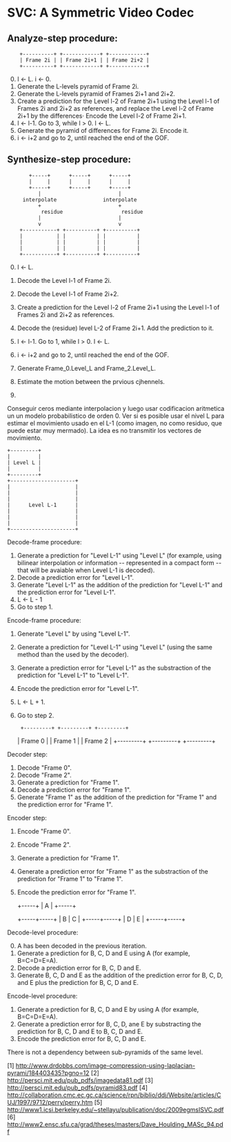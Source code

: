 # SVC: A Symmetric Video Codec

## Analyze-step procedure:

		+----------+ +------------+ +------------+
		| Frame 2i | | Frame 2i+1 | | Frame 2i+2 |
		+----------+ +------------+ +------------+

0. l <- L. i <- 0.
1. Generate the L-levels pyramid of Frame 2i.
2. Generate the L-levels pyramid of Frames 2i+1 and 2i+2.
3. Create a prediction for the Level l-2 of Frame 2i+1 using the Level l-1 of Frames 2i and 2i+2 as references, and replace the Level l-2 of Frame 2i+1 by the differences· Encode the Level l-2 of Frame 2i+1.
4. l <- l-1. Go to 3, while l > 0. l <- L.
5. Generate the pyramid of differences for Frame 2i. Encode it.
6. i <- i+2 and go to 2, until reached the end of the GOF.

## Synthesize-step procedure:

   		   +-----+      +-----+	     +-----+
		   |     |      |     |	     |     |
		   +-----+      +-----+	     +-----+
		      |                         |
		 interpolate               interpolate
		      +                         +
	           residue                   residue
		      |                         |
		      v                         v
		+-----------+ +----------+ +----------+ 
		|           | |	         | |          |
 		|           | |          | |          |
		|           | |          | |          |
		+-----------+ +----------+ +----------+


0. l <- L.
1. Decode the Level l-1 of Frame 2i.
2. Decode the Level l-1 of Frame 2i+2.
3. Create a prediction for the Level l-2 of Frame 2i+1 using the Level l-1 of Frames 2i and 2i+2 as references.
4. Decode the (residue) level L-2 of Frame 2i+1. Add the prediction to it.
5. l <- l-1. Go to 1, while l > 0. l <- L.
6. i <- i+2 and go to 2, until reached the end of the GOF.



1. Generate Frame_0.Level_L and Frame_2.Level_L.
2. Estimate the motion between the prvious cjhennels.
3. 

Conseguir ceros mediante interpolacion y luego usar codificacion aritmetica un un modelo probabilistico de orden 0. Ver si es posible usar el nivel L para estimar el movimiento usado en el L-1 (como imagen, no como residuo, que puede estar muy mermado). La idea es no transmitir los vectores de movimiento.

	+---------+
	|         |
	| Level L |
	|         |
	+---------+
	+---------------------+
	|                     |
	|                     |
	|                     |
	|      Level L-1      |
	|                     |
	|                     |
	|                     |
	+---------------------+

Decode-frame procedure:

1. Generate a prediction for "Level L-1" using "Level L" (for example, using bilinear interpolation or information -- represented in a compact form -- that will be avaiable when Level L-1 is decoded).
2. Decode a prediction error for "Level L-1".
3. Generate "Level L-1" as the addition of the prediction for "Level L-1" and the prediction error for "Level L-1".
4. L <- L - 1
5. Go to step 1.

Encode-frame procedure:

1. Generate "Level L" by using "Level L-1".
2. Generate a prediction for "Level L-1" using "Level L" (using the same method than the used by the decoder).
3. Generate a prediction error for "Level L-1" as the substraction of the prediction for "Level L-1" to "Level L-1".
4. Encode the prediction error for "Level L-1".
5. L <- L + 1.
6. Go to step 2.


      	+---------+ +---------+ +---------+
	| Frame 0 | | Frame 1 | | Frame 2 |
	+---------+ +---------+ +---------+


Decoder step:

1. Decode "Frame 0".
2. Decode "Frame 2".
3. Generate a prediction for "Frame 1".
4. Decode a prediction error for "Frame 1".
5. Generate "Frame 1" as the addition of the prediction for "Frame 1" and the prediction error for "Frame 1".

Encoder step:

1. Encode "Frame 0".
2. Encode "Frame 2".
3. Generate a prediction for "Frame 1".
4. Generate a prediction error for "Frame 1" as the substraction of the prediction for "Frame 1" to "Frame 1".
5. Encode the prediction error for "Frame 1".


	+-----+
	|  A  |
	+-----+

	+-----+-----+
	|  B  |  C  |
	+-----+-----+
	|  D  |  E  |
	+-----+-----+

Decode-level procedure:

0. A has been decoded in the previous iteration.
2. Generate a prediction for B, C, D and E using A (for example, B=C=D=E=A).
3. Decode a prediction error for B, C, D and E.
4. Generate B, C, D and E as the addition of the prediction error for B, C, D, and E plus the prediction for B, C, D and E.

Encode-level procedure:

1. Generate a prediction for B, C, D and E by using A (for example, B=C=D=E=A).
2. Generate a prediction error for B, C, D, ane E by substracting the prediction for B, C, D and E to B, C, D and E.
3. Encode the prediction error for B, C, D and E.

There is not a dependency between sub-pyramids of the same level.

[1] http://www.drdobbs.com/image-compression-using-laplacian-pyrami/184403435?pgno=12
[2] http://persci.mit.edu/pub_pdfs/imagedata81.pdf
[3] http://persci.mit.edu/pub_pdfs/pyramid83.pdf
[4] http://collaboration.cmc.ec.gc.ca/science/rpn/biblio/ddj/Website/articles/CUJ/1997/9712/perry/perry.htm
[5] http://www1.icsi.berkeley.edu/~stellayu/publication/doc/2009egmsISVC.pdf
[6] http://www2.ensc.sfu.ca/grad/theses/masters/Dave_Houlding_MASc_94.pdf
